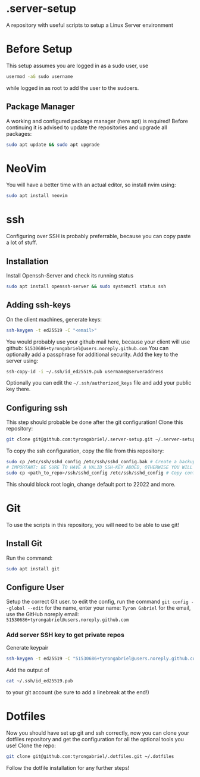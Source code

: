 # .server-setup
A repository with useful scripts to setup a Linux Server environment

# Before Setup
This setup assumes you are logged in as a sudo user, use
```sh
usermod -aG sudo username
```
while logged in as root to add the user to the sudoers.

## Package Manager
A working and configured package manager (here apt) is required!
Before continuing it is advised to update the repositories and upgrade all packages:
```sh
sudo apt update && sudo apt upgrade
```

# NeoVim
You will have a better time with an actual editor, so install nvim using:
```sh
sudo apt install neovim
```

# ssh
Configuring over SSH is probably preferrable, because you can copy paste a lot of stuff.
## Installation
Install Openssh-Server and check its running status
```sh
sudo apt install openssh-server && sudo systemctl status ssh
```
## Adding ssh-keys
On the client machines, generate keys:
```sh
ssh-keygen -t ed25519 -C "<email>"
```
You would probably use your github mail here, because your client will use github: ```51530686+tyrongabriel@users.noreply.github.com```
You can optionally add a passphrase for additional security.
Add the key to the server using:
```sh
ssh-copy-id -i ~/.ssh/id_ed25519.pub username@serveraddress
```
Optionally you can edit the ```~/.ssh/authorized_keys``` file and add your public key there.

## Configuring ssh
This step should probable be done after the git configuration!
Clone this repository:
```sh
git clone git@github.com:tyrongabriel/.server-setup.git ~/.server-setup
```

To copy the ssh configuration, copy the file from this repository:
```sh
sudo cp /etc/ssh/sshd_config /etc/ssh/sshd_config.bak # Create a backup of the existing config
# IMPORTANT: BE SURE TO HAVE A VALID SSH-KEY ADDED, OTHERWISE YOU WILL BE LOCKED OUT!
sudo cp <path_to_repo>/ssh/sshd_config /etc/ssh/sshd_config # Copy config from repo to system
```
This should block root login, change default port to 22022 and more.

# Git
To use the scripts in this repository, you will need to be able to use git!

## Install Git
Run the command:
```sh
sudo apt install git
```
## Configure User
Setup the correct Git user. to edit the config, run the command ```git config --global --edit```
for the name, enter your name: ```Tyron Gabriel```
for the email, use the GitHub noreply email: ```51530686+tyrongabriel@users.noreply.github.com```

### Add server SSH key to get private repos
Generate keypair
```sh
ssh-keygen -t ed25519 -C "51530686+tyrongabriel@users.noreply.github.com"
```
Add the output of
```sh
cat ~/.ssh/id_ed25519.pub
```
to your git account (be sure to add a linebreak at the end!)

# Dotfiles
Now you should have set up git and ssh correctly, now you can clone your dotfiles repository and get the configuration for all the optional tools you use!
Clone the repo:
```sh
git clone git@github.com:tyrongabriel/.dotfiles.git ~/.dotfiles
```
Follow the dotfile installation for any further steps!


